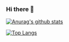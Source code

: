 ### Hi there 👋

<!--
**Kimjiyoung-0/kimjiyoung-0** is a ✨ _special_ ✨ repository because its `README.md` (this file) appears on your GitHub profile.

Here are some ideas to get you started:

- 🔭 I’m currently working on ...
- 🌱 I’m currently learning ...
- 👯 I’m looking to collaborate on ...
- 🤔 I’m looking for help with ...
- 💬 Ask me about ...
- 📫 How to reach me: ...
- 😄 Pronouns: ...
- ⚡ Fun fact: ...
-->
[![Anurag's github stats](https://github-readme-stats.vercel.app/api?username=kimjiyoung-0)](https://github.com/anuraghazra/github-readme-stats)

[![Top Langs](https://github-readme-stats.vercel.app/api/top-langs/?username=kimjiyoung-0&hide=CSS&layout=compact)](https://github.com/anuraghazra/github-readme-stats)
